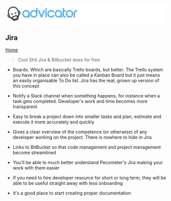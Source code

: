 ![Advicator Logo](../media/png/advicator_header.png)  
## Jira
[Home](../../README.md) 


> Cool Shit Jira & Bitbucket does for free

- Boards. Which are basically Trello boards, but better. The Trello system you have in place can also be called a Kanban Board but it just means an easily organisable To Do list. Jira has the real, grown up version of this concept

- Notify a Slack channel when something happens, for instance when a task gets completed. Developer's work and time becomes more transparent

- Easy to break a project down into smaller tasks and plan, estimate and execute it more accurately and quickly

- Gives a clear overview of the competence (or otherwise) of any developer working on the project. There is nowhere to hide in Jira

- Links to BitBucket so that code management and project management become streamlined

- You'll be able to much better understand Pecometer's Jira making your work with them easier

- If you need to hire developer resource for short or long term, they will be able to be useful straight away with less onboarding

- It's a good place to start creating proper documentation
